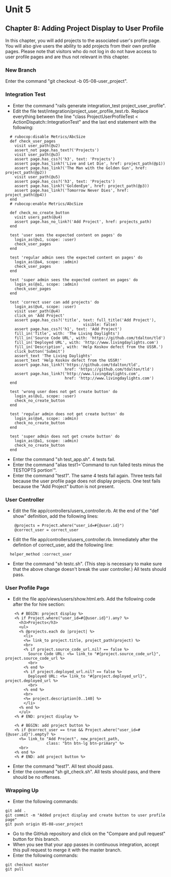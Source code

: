 # Unit 5
## Chapter 8: Adding Project Display to User Profile

In this chapter, you will add projects to the associated user's profile page.  You will also give users the ability to add projects from their own profile pages.  Please note that visitors who do not log in do not have access to user profile pages and are thus not relevant in this chapter.

### New Branch
Enter the command "git checkout -b 05-08-user_project".

### Integration Test
* Enter the command "rails generate integration_test project_user_profile".
* Edit the file test/integration/project_user_profile_test.rb.  Replace everything between the line "class ProjectUserProfileTest < ActionDispatch::IntegrationTest" and the last end statement with the following:
```
  # rubocop:disable Metrics/AbcSize
  def check_user_pages
    visit user_path(@u2)
    assert_not page.has_text?('Projects')
    visit user_path(@u3)
    assert page.has_css?('h3', text: 'Projects')
    assert page.has_link?('Live and Let Die', href: project_path(@p1))
    assert page.has_link?('The Man with the Golden Gun', href: project_path(@p2))
    visit user_path(@u5)
    assert page.has_css?('h3', text: 'Projects')
    assert page.has_link?('GoldenEye', href: project_path(@p3))
    assert page.has_link?('Tomorrow Never Dies', href: project_path(@p4))
  end
  # rubocop:enable Metrics/AbcSize

  def check_no_create_button
    visit users_path(@u4)
    assert page.has_no_link?('Add Project', href: projects_path)
  end

  test 'user sees the expected content on pages' do
    login_as(@u1, scope: :user)
    check_user_pages
  end

  test 'regular admin sees the expected content on pages' do
    login_as(@a4, scope: :admin)
    check_user_pages
  end

  test 'super admin sees the expected content on pages' do
    login_as(@a1, scope: :admin)
    check_user_pages
  end

  test 'correct user can add projects' do
    login_as(@u4, scope: :user)
    visit user_path(@u4)
    click_on 'Add Project'
    assert page.has_css?('title', text: full_title('Add Project'),
                                  visible: false)
    assert page.has_css?('h1', text: 'Add Project')
    fill_in('Title', with: 'The Living Daylights')
    fill_in('Source Code URL', with: 'https://github.com/tdalton/tld')
    fill_in('Deployed URL', with: 'http://www.livingdaylights.com')
    fill_in('Description', with: 'Help Koskov defect from the USSR.')
    click_button('Submit')
    assert_text 'The Living Daylights'
    assert_text 'Help Koskov defect from the USSR!'
    assert page.has_link?('https://github.com/tdalton/tld',
                          href: 'https://github.com/tdalton/tld')
    assert page.has_link?('http://www.livingdaylights.com',
                          href: 'http://www.livingdaylights.com')
  end

  test 'wrong user does not get create button' do
    login_as(@u1, scope: :user)
    check_no_create_button
  end

  test 'regular admin does not get create button' do
    login_as(@a4, scope: :admin)
    check_no_create_button
  end

  test 'super admin does not get create button' do
    login_as(@a1, scope: :admin)
    check_no_create_button
  end
```
* Enter the command "sh test_app.sh".  4 tests fail.
* Enter the command "alias test1='Command to run failed tests minus the TESTOPTS portion'".
* Enter the command "test1".  The same 4 tests fail again.  Three tests fail because the user profile page does not display projects.  One test fails because the "Add Project" button is not present.

### User Controller
* Edit the file app/controllers/users_controller.rb.  At the end of the "def show" definition, add the following lines:
```
    @projects = Project.where("user_id=#{@user.id}")
    @correct_user = correct_user
```
* Edit the file app/controllers/users_controller.rb.  Immediately after the defintion of correct_user, add the following line:
```
  helper_method :correct_user
```
* Enter the command "sh testc.sh".  (This step is necessary to make sure that the above change doesn't break the user controller.)  All tests should pass.


### User Profile Page
* Edit the file app/views/users/show.html.erb.  Add the following code after the for hire section:
```
    <% # BEGIN: project display %>
    <% if Project.where("user_id=#{@user.id}").any? %>
      <h3>Projects</h3>
      <ul>
      <% @projects.each do |project| %>
        <li>
        <%= link_to project.title, project_path(project) %>
        <br>
        <% if project.source_code_url.nil? == false %>
          Source Code URL: <%= link_to "#{project.source_code_url}", project.source_code_url %>
          <br>
        <% end %>
        <% if project.deployed_url.nil? == false %>
          Deployed URL: <%= link_to "#{project.deployed_url}", project.deployed_url %>
          <br>
        <% end %>
        <br>
        <%= project.description[0..140] %>
        </li>
      <% end %>
      </ul>
    <% # END: project display %>

    <% # BEGIN: add project button %>
    <% if @correct_user == true && Project.where("user_id=#{@user.id}").empty? %>
      <%= link_to "Add Project", new_project_path,
                  class: "btn btn-lg btn-primary" %>
      <br>
    <% end %>
    <% # END: add project button %>

```
* Enter the command "test1".  All test should pass.
* Enter the command "sh git_check.sh".  All tests should pass, and there should be no offenses.


### Wrapping Up
* Enter the following commands:
```
git add .
git commit -m "Added project display and create button to user profile page"
git push origin 05-08-user_project
```
* Go to the GitHub repository and click on the "Compare and pull request" button for this branch.
* When you see that your app passes in continuous integration, accept this pull request to merge it with the master branch.
* Enter the following commands:
```
git checkout master
git pull
```
